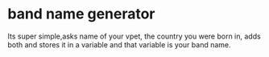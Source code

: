 # band name generator
 
Its super simple,asks name of your vpet, the country you were born in, adds both and stores it in a variable and that variable is your band name.
